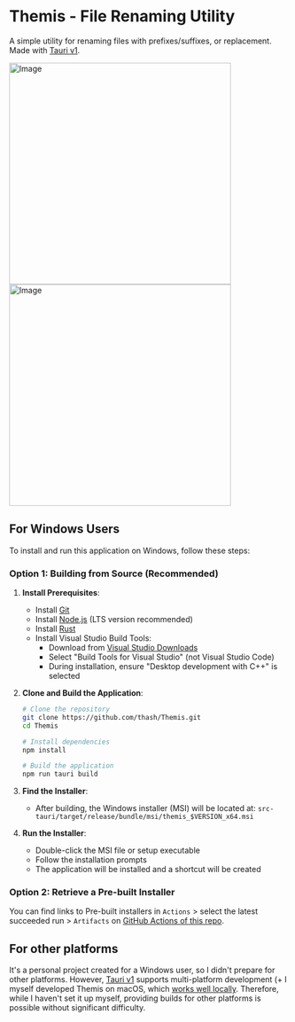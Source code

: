 # Themis - File Renaming Utility

A simple utility for renaming files with prefixes/suffixes, or replacement. Made with [Tauri v1](https://v1.tauri.app/).

<img width="400" alt="Image" src="https://github.com/user-attachments/assets/49e32fa9-29d2-4b7d-abbb-bc9f4d3fb5c9" />
<img width="400" alt="Image" src="https://github.com/user-attachments/assets/11207166-cde7-4f04-b4b4-df4ff7acd70e" />


## For Windows Users

To install and run this application on Windows, follow these steps:

### Option 1: Building from Source (Recommended)

1. **Install Prerequisites**:
   - Install [Git](https://git-scm.com/download/win)
   - Install [Node.js](https://nodejs.org/) (LTS version recommended)
   - Install [Rust](https://www.rust-lang.org/tools/install)
   - Install Visual Studio Build Tools:
     - Download from [Visual Studio Downloads](https://visualstudio.microsoft.com/downloads/)
     - Select "Build Tools for Visual Studio" (not Visual Studio Code)
     - During installation, ensure "Desktop development with C++" is selected

2. **Clone and Build the Application**:
   ```bash
   # Clone the repository
   git clone https://github.com/thash/Themis.git
   cd Themis

   # Install dependencies
   npm install

   # Build the application
   npm run tauri build
   ```

3. **Find the Installer**:
   - After building, the Windows installer (MSI) will be located at: `src-tauri/target/release/bundle/msi/themis_$VERSION_x64.msi`


4. **Run the Installer**:
   - Double-click the MSI file or setup executable
   - Follow the installation prompts
   - The application will be installed and a shortcut will be created

### Option 2: Retrieve a Pre-built Installer

You can find links to Pre-built installers in `Actions` > select the latest succeeded run > `Artifacts` on [GitHub Actions of this repo](https://github.com/thash/Themis/actions).

## For other platforms

It's a personal project created for a Windows user, so I didn't prepare for other platforms. However, [Tauri v1](https://v1.tauri.app/) supports multi-platform development (+ I myself developed Themis on macOS, which [works well locally](https://makeameme.org/meme/it-works-on-5b27d8). Therefore, while I haven't set it up myself, providing builds for other platforms is possible without significant difficulty.

